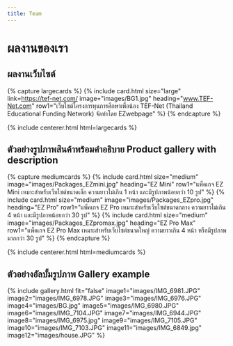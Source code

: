 ```yaml
---
title: Team
---
```


# <i class="fas fa-users"></i>ผลงานของเรา

## ผลงานเว็บไซต์ 

{% capture largecards %}
{%
  include card.html
  size="large"
  link=https://tef-net.com/
  image="images/BG1.jpg"
  heading="www.TEF-Net.com"
  row1="เว็บไซต์โครงการทุนการศึกษาเพื่อน้อง TEF-Net (Thailand Educational Funding Network) จัดทำโดย EZwebpage"
%}
{% endcapture %}

{% include centerer.html html=largecards %}

## ตัวอย่างรูปภาพสินค้าพร้อมคำอธิบาย Product gallery with description

{% capture mediumcards %}
{%
  include card.html
  size="medium"
  image="images/Packages_EZmini.jpg"
  heading="EZ Mini"
  row1="แพ็คเกจ EZ Mini เหมาะสำหรับเว็บไซต์ขนาดเล็ก ความยาวไม่เกิน 1 หน้า และมีรูปภาพน้อยกว่า 10 รูป"
%}
{%
  include card.html
  size="medium"
  image="images/Packages_EZpro.jpg"
  heading="EZ Pro"
  row1="แพ็คเกจ EZ Pro เหมาะสำหรับเว็บไซต์ขนาดกลาง ความยาวไม่เกิน 4 หน้า และมีรูปภาพน้อยกว่า 30 รูป"
%}
{%
  include card.html
  size="medium"
  image="images/Packages_EZpromax.jpg"
  heading="EZ Pro Max"
  row1="แพ็คเกจ EZ Pro Max เหมาะสำหรับเว็บไซต์ขนาดใหญ่ ความยาวเกิน 4 หน้า หรือมีรูปภาพมากกว่า 30 รูป"
%}
{% endcapture %}

{% include centerer.html html=mediumcards %}



## ตัวอย่างอัลบั้มรูปภาพ Gallery example

{%
  include gallery.html
  fit="false"
  image1="images/IMG_6981.JPG"
  image2="images/IMG_6978.JPG"
  image3="images/IMG_6976.JPG"
  image4="images/BG.jpg"
  image5="images/IMG_6980.JPG"
  image6="images/IMG_7104.JPG"
  image7="images/IMG_6944.JPG"
  image8="images/IMG_6975.jpg"
  image9="images/IMG_7105.JPG"
  image10="images/IMG_7103.JPG"
  image11="images/IMG_6849.jpg"
  image12="images/house.JPG"
%}
